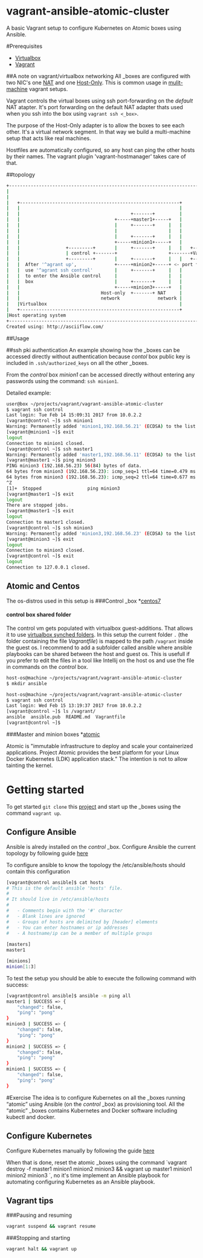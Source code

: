 # vagrant-ansible-atomic-cluster
A basic Vagrant setup to configure Kubernetes on Atomic boxes using Ansible.

#Prerequisites
* [Virtualbox](https://www.virtualbox.org/wiki/Downloads)
* [Vagrant](https://www.vagrantup.com/docs/installation/)

##A note on vagrant/virtualbox networking
All _boxes are configured with two NIC's one [NAT](https://www.virtualbox.org/manual/ch06.html#network_nat) and one [Host-Only](https://www.virtualbox.org/manual/ch06.html#network_hostonly).
This is common usage in [mulit-machine](https://www.vagrantup.com/docs/multi-machine/) vagrant setups.

Vagrant controls the virtual boxes using ssh port-forwarding on the _default_ NAT atapter. It's port forwarding on
the default NAT adapter thats used when you ssh into the box using `vagrant ssh <_box>`.
        
The purpose of the Host-Only adapter is to allow the boxes to see each other. It's a virtual network segment.
In that way we build a multi-machine setup that acts like real machines.

Hostfiles are automatically configured, so any host can ping the other hosts by their names. The vagrant plugin
'vagrant-hostmanager' takes care of that. 

##topology

```bash
+-------------------------------------------------------------------------------+
|                                                                               |
|                                                                               |
|   +-----------------------------------------------------------+               |
|   |                                                           |               |
|   |                                         +-------+         |               |
|   |                                   +-----+master1+-----+   |               |
|   |                                   |     +-------+     |   |               |
|   |                                   |                   |   |               |
|   |                                   |     +-------+     |   |               |
|   |                                   +-----+minion1+-----+   |               |
|   |                 +---------+       |     +-------+     |   |   +-------+   |
|   |                 | control +-------+                   +-------+Vagrant|   |
|   |                 +---------+       |     +-------+     |   |   +-------+   |
|   |  After '^agrant up',              +-----+minion2+-----+ <- port forwarding|
|   |  use '^agrant ssh control'        |     +-------+     |   |               |
|   |  to enter the Ansible control     |                   |   |               |
|   |  box                              |     +-------+     |   |               |
|   |                                   +-----+minion3+-----+   |               |
|   |                              Host-only  +-------+ NAT     |               |
|   |                              network              network |               |
|   |Virtualbox                                                 |               |
|   +-----------------------------------------------------------+               |
|Host operating system                                                          |
+-------------------------------------------------------------------------------+
Created using: http://asciiflow.com/
```

##Usage

##ssh pki authentication 
An example showing how the _boxes can be accessed directly without authentication because _contol_ box public key is
included in `.ssh/authorized_keys` on all the other _boxes.

From the _control_ box _minion1_ can be accessed directly without entering any passwords using the command: `ssh minion1`.

Detailed example:
```bash
user@box ~/projects/vagrant/vagrant-ansible-atomic-cluster
$ vagrant ssh control
Last login: Tue Feb 14 15:09:31 2017 from 10.0.2.2
[vagrant@control ~]$ ssh minion1
Warning: Permanently added 'minion1,192.168.56.21' (ECDSA) to the list of known hosts.
[vagrant@minion1 ~]$ exit
logout
Connection to minion1 closed.
[vagrant@control ~]$ ssh master1
Warning: Permanently added 'master1,192.168.56.11' (ECDSA) to the list of known hosts.
[vagrant@master1 ~]$ ping minion3
PING minion3 (192.168.56.23) 56(84) bytes of data.
64 bytes from minion3 (192.168.56.23): icmp_seq=1 ttl=64 time=0.479 ms
64 bytes from minion3 (192.168.56.23): icmp_seq=2 ttl=64 time=0.677 ms
^Z
[1]+  Stopped                 ping minion3
[vagrant@master1 ~]$ exit
logout
There are stopped jobs.
[vagrant@master1 ~]$ exit
logout
Connection to master1 closed.
[vagrant@control ~]$ ssh minion3
Warning: Permanently added 'minion3,192.168.56.23' (ECDSA) to the list of known hosts.
[vagrant@minion3 ~]$ exit
logout
Connection to minion3 closed.
[vagrant@control ~]$ exit
logout
Connection to 127.0.0.1 closed.
```

##  Atomic and Centos
The os-distros used in this setup is
###Control _box
*[centos7](https://www.centos.org/download/)

#### control box shared folder 
The control vm gets populated with virtualbox guest-additions. That allows it to use
[virtualbox synched folders](https://www.vagrantup.com/docs/synced-folders/virtualbox.html). In this setup
the current folder `.` (the folder containing the file _Vagrantfile_) is mapped to the path `/vagrant` inside the guest
os. I recommend to add a subfolder called ansible where ansible playbooks can be shared between the host and guest os.
This is usefull if you prefer to edit the files in a tool like Intellij on the host os and use the file in commands on
the _control_ box.
```bash
host-os@machine ~/projects/vagrant/vagrant-ansible-atomic-cluster
$ mkdir ansible

host-os@machine ~/projects/vagrant/vagrant-ansible-atomic-cluster
$ vagrant ssh control
Last login: Wed Feb 15 13:19:37 2017 from 10.0.2.2
[vagrant@control ~]$ ls /vagrant/
ansible  ansible.pub  README.md  Vagrantfile
[vagrant@control ~]$
```


###Master and minion boxes
*[atomic](http://www.projectatomic.io/)

Atomic is "immutable infrastructure to deploy and scale your containerized applications. Project Atomic provides the
best platform for your Linux Docker Kubernetes (LDK) application stack."
The intention is not to allow tainting the kernel.

# Getting started
To get started `git clone` this [project](https://github.com/htesgaard/vagrant-ansible-atomic-cluster.git) and start up the _boxes using the command `vagrant up`.

## Configure Ansible
Ansible is alredy installed on the _control_ _box. Configure Ansible the current topology 
by following guide [here](http://docs.ansible.com/ansible/intro_inventory.html)

To configure ansible to know the topology the /etc/ansible/hosts should contain this configuration
```bash
[vagrant@control ansible]$ cat hosts
# This is the default ansible 'hosts' file.
#
# It should live in /etc/ansible/hosts
#
#   - Comments begin with the '#' character
#   - Blank lines are ignored
#   - Groups of hosts are delimited by [header] elements
#   - You can enter hostnames or ip addresses
#   - A hostname/ip can be a member of multiple groups
                                                      
[masters]
master1

[minions]
minion[1:3]
```

To test the setup you should be able to execute the following command with success:
```bash
[vagrant@control ansible]$ ansible -m ping all
master1 | SUCCESS => {
    "changed": false,
    "ping": "pong"
}
minion3 | SUCCESS => {
    "changed": false,
    "ping": "pong"
}
minion2 | SUCCESS => {
    "changed": false,
    "ping": "pong"
}
minion1 | SUCCESS => {
    "changed": false,
    "ping": "pong"
}
```

#Exercise
The idea is to configure Kubernetes on all the _boxes running “atomic” using Ansible (on the _control_ _box) as provisioning tool. All the “atomic” _boxes contains Kubernetes and Docker software including kubectl and docker.

## Configure Kubernetes
Configure Kubernetes manually by following the guide [here](http://www.projectatomic.io/blog/2016/09/running-kubernetes-in-containers-on-atomic/)

When that is done, reset the atomic _boxes using the command ´vagrant destroy -f master1 minion1 minion2 minion3 && vagrant up master1 minion1 minion2 minion3 ´, no it's time implement an Ansible playbook for automating configuring Kubernetes as an Ansible playbook.
  
## Vagrant tips

###Pausing and resuming
 ```bash
vagrant suspend && vagrant resume
 ``` 
 ###Stopping and starting
 ```bash
vagrant halt && vagrant up 
  ```
